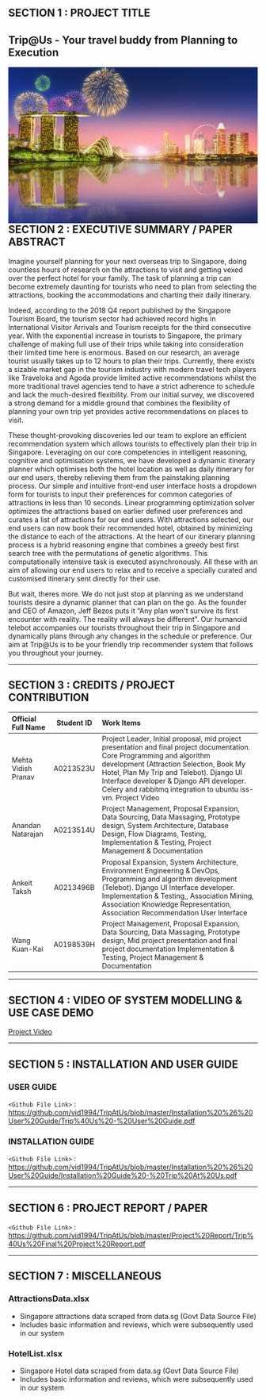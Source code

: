 
## SECTION 1 : PROJECT TITLE
## Trip@Us - Your travel buddy from Planning to Execution

<img src="TripAtUs\static\assets\img\portfolio\sgp2.jpg"
     style="float: left; margin-right: 0px;" />


---
## SECTION 2 : EXECUTIVE SUMMARY / PAPER ABSTRACT
Imagine yourself planning for your next overseas trip to Singapore, doing countless hours of research on the attractions to visit and getting vexed over the perfect hotel for your family. The task of planning a trip can become extremely daunting for tourists who need to plan from selecting the attractions, booking the accommodations and charting their daily itinerary.

Indeed, according to the 2018 Q4 report published by the Singapore Tourism Board, the tourism sector had achieved record highs in International Visitor Arrivals and Tourism receipts for the third consecutive year. With the exponential increase in tourists to Singapore, the primary challenge of making full use of their trips while taking into consideration their limited time here is enormous. Based on our research, an average tourist usually takes up to 12 hours to plan their trips. Currently, there exists a sizable market gap in the tourism industry with modern travel tech players like Traveloka and Agoda provide limited active recommendations whilst the more traditional travel agencies tend to have a strict adherence to schedule and lack the much-desired flexibility. From our initial survey, we discovered a strong demand for a middle ground that combines the flexibility of planning your own trip yet provides active recommendations on places to visit. 

These thought-provoking discoveries led our team to explore an efficient recommendation system which allows tourists to effectively plan their trip in Singapore. Leveraging on our core competencies in intelligent reasoning, cognitive and optimisation systems, we have developed a dynamic itinerary planner which optimises both the hotel location as well as daily itinerary for our end users, thereby relieving them from the painstaking planning process. Our simple and intuitive front-end user interface hosts a dropdown form for tourists to input their preferences for common categories of attractions in less than 10 seconds. Linear programming optimization solver optimizes the attractions based on earlier defined user preferences and curates a list of attractions for our end users. With attractions selected, our end users can now book their recommended hotel, obtained by minimizing the distance to each of the attractions. At the heart of our itinerary planning process is a hybrid reasoning engine that combines a greedy best first search tree with the permutations of genetic algorithms. This computationally intensive task is executed asynchronously. All these with an aim of allowing our end users to relax and to receive a specially curated and customised itinerary sent directly for their use. 

But wait, theres more. We do not just stop at planning as we understand tourists desire a dynamic planner that can plan on the go. As the founder and CEO of Amazon, Jeff Bezos puts it “Any plan won't survive its first encounter with reality. The reality will always be different”. Our humanoid telebot accompanies our tourists throughout their trip in Singapore and dynamically plans through any changes in the schedule or preference. Our aim at Trip@Us is to be your friendly trip recommender system that follows you throughout your journey.


---
## SECTION 3 : CREDITS / PROJECT CONTRIBUTION

| Official Full Name  | Student ID  | Work Items |
| :---------------- |:---------------:| :-----|
| Mehta Vidish Pranav | A0213523U  | Project Leader, Initial proposal, mid project presentation and final project documentation. Core Programming and algorithm development (Attraction Selection, Book My Hotel, Plan My Trip and Telebot). Django UI Interface developer & Django API developer. Celery and rabbitmq integration to ubuntu iss-vm. Project Video|
| Anandan Natarajan | A0213514U  | Project Management, Proposal Expansion, Data Sourcing, Data Massaging, Prototype design, System Architecture, Database Design, Flow Diagrams, Testing,  Implementation & Testing, Project Management & Documentation|
| Ankeit Taksh| A0213496B   |  Proposal Expansion, System Architecture, Environment Engineering & DevOps,  Programming and algorithm development (Telebot). Django UI Interface developer. Implementation & Testing,, Association Mining, Association Knowledge Representation, Association Recommendation User Interface|
| Wang Kuan-Kai | A0198539H  | Project Management, Proposal Expansion, Data Sourcing, Data Massaging, Prototype design,  Mid project presentation and final project documentation Implementation & Testing, Project Management & Documentation|


---
## SECTION 4 : VIDEO OF SYSTEM MODELLING & USE CASE DEMO


[Project Video](https://youtu.be/HRs56EQ9CAA)


---
## SECTION 5 : INSTALLATION AND USER GUIDE

### USER GUIDE

`<Github File Link>` : https://github.com/vid1994/TripAtUs/blob/master/Installation%20%26%20User%20Guide/Trip%40Us%20-%20User%20Guide.pdf

### INSTALLATION GUIDE

`<Github File Link>` : https://github.com/vid1994/TripAtUs/blob/master/Installation%20%26%20User%20Guide/Installation%20Guide%20-%20Trip%20At%20Us.pdf

---
## SECTION 6 : PROJECT REPORT / PAPER

`<Github File Link>` : https://github.com/vid1994/TripAtUs/blob/master/Project%20Report/Trip%40Us%20Final%20Project%20Report.pdf

---
## SECTION 7 : MISCELLANEOUS

### AttractionsData.xlsx
* Singapore attractions data scraped from data.sg (Govt Data Source File)
* Includes basic information and reviews, which were subsequently used in our system
### HotelList.xlsx
* Singapore Hotel data scraped from data.sg (Govt Data Source File)
* Includes basic information and reviews, which were subsequently used in our system
